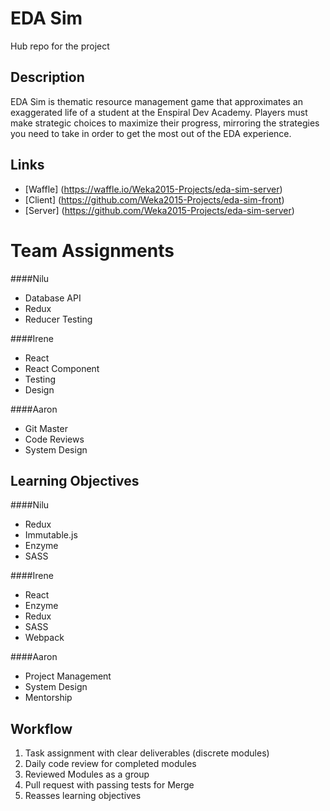 EDA Sim
=======
Hub repo for the project

Description
-----------
EDA Sim is thematic resource management game that approximates an exaggerated life of a student at the Enspiral Dev Academy.  Players must make strategic choices to maximize their progress, mirroring the strategies you need to take in order to get the most out of the EDA experience.

Links
-----
- [Waffle] (https://waffle.io/Weka2015-Projects/eda-sim-server)
- [Client] (https://github.com/Weka2015-Projects/eda-sim-front)
- [Server] (https://github.com/Weka2015-Projects/eda-sim-server)

Team Assignments
================
####Nilu
* Database API
* Redux
* Reducer Testing

####Irene
* React
* React Component
* Testing
* Design

####Aaron
* Git Master
* Code Reviews
* System Design

Learning Objectives
-------------------
####Nilu
* Redux
* Immutable.js
* Enzyme
* SASS

####Irene
* React
* Enzyme
* Redux
* SASS
* Webpack

####Aaron
* Project Management
* System Design
* Mentorship

Workflow
--------
1. Task assignment with clear deliverables (discrete modules)
2. Daily code review for completed modules
3. Reviewed Modules as a group
4. Pull request with passing tests for Merge
5. Reasses learning objectives

